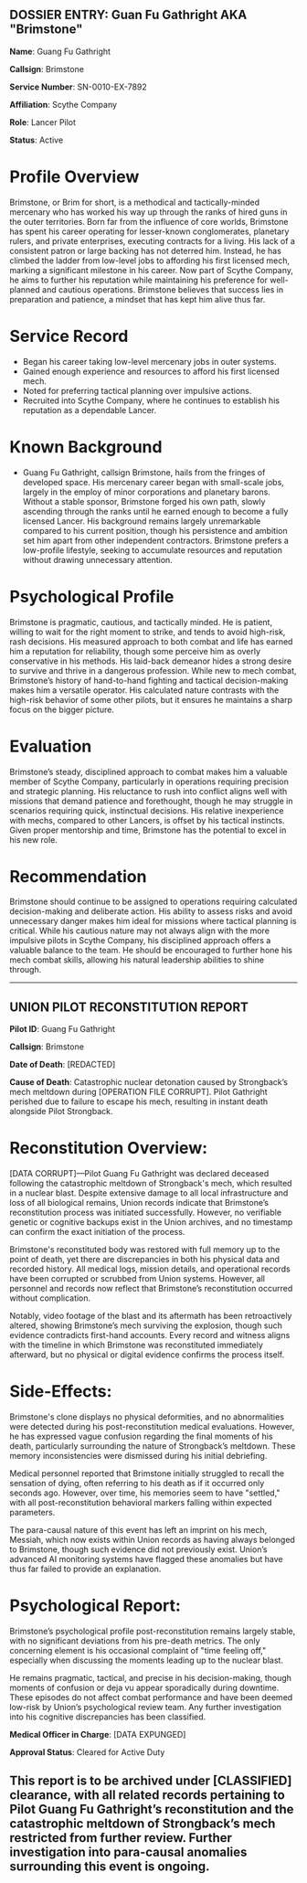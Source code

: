 ## DOSSIER ENTRY: Guan Fu Gathright AKA "Brimstone"

**Name**: Guang Fu Gathright

**Callsign**: Brimstone

**Service Number**: SN-0010-EX-7892

**Affiliation**: Scythe Company

**Role**: Lancer Pilot

**Status**: Active

# Profile Overview
Brimstone, or Brim for short, is a methodical and tactically-minded mercenary who has worked his way up through the ranks of hired guns in the outer territories. Born far from the influence of core worlds, Brimstone has spent his career operating for lesser-known conglomerates, planetary rulers, and private enterprises, executing contracts for a living. His lack of a consistent patron or large backing has not deterred him. Instead, he has climbed the ladder from low-level jobs to affording his first licensed mech, marking a significant milestone in his career. Now part of Scythe Company, he aims to further his reputation while maintaining his preference for well-planned and cautious operations. Brimstone believes that success lies in preparation and patience, a mindset that has kept him alive thus far.

# Service Record
- Began his career taking low-level mercenary jobs in outer systems.
- Gained enough experience and resources to afford his first licensed mech.
- Noted for preferring tactical planning over impulsive actions.
- Recruited into Scythe Company, where he continues to establish his reputation as a dependable Lancer.

# Known Background
- Guang Fu Gathright, callsign Brimstone, hails from the fringes of developed space. His mercenary career began with small-scale jobs, largely in the employ of minor corporations and planetary barons. Without a stable sponsor, Brimstone forged his own path, slowly ascending through the ranks until he earned enough to become a fully licensed Lancer. His background remains largely unremarkable compared to his current position, though his persistence and ambition set him apart from other independent contractors. Brimstone prefers a low-profile lifestyle, seeking to accumulate resources and reputation without drawing unnecessary attention.

# Psychological Profile
Brimstone is pragmatic, cautious, and tactically minded. He is patient, willing to wait for the right moment to strike, and tends to avoid high-risk, rash decisions. His measured approach to both combat and life has earned him a reputation for reliability, though some perceive him as overly conservative in his methods. His laid-back demeanor hides a strong desire to survive and thrive in a dangerous profession. While new to mech combat, Brimstone’s history of hand-to-hand fighting and tactical decision-making makes him a versatile operator. His calculated nature contrasts with the high-risk behavior of some other pilots, but it ensures he maintains a sharp focus on the bigger picture.

# Evaluation
Brimstone’s steady, disciplined approach to combat makes him a valuable member of Scythe Company, particularly in operations requiring precision and strategic planning. His reluctance to rush into conflict aligns well with missions that demand patience and forethought, though he may struggle in scenarios requiring quick, instinctual decisions. His relative inexperience with mechs, compared to other Lancers, is offset by his tactical instincts. Given proper mentorship and time, Brimstone has the potential to excel in his new role.

# Recommendation
Brimstone should continue to be assigned to operations requiring calculated decision-making and deliberate action. His ability to assess risks and avoid unnecessary danger makes him ideal for missions where tactical planning is critical. While his cautious nature may not always align with the more impulsive pilots in Scythe Company, his disciplined approach offers a valuable balance to the team. He should be encouraged to further hone his mech combat skills, allowing his natural leadership abilities to shine through.

---

## UNION PILOT RECONSTITUTION REPORT

**Pilot ID**: Guang Fu Gathright

**Callsign**: Brimstone

**Date of Death**: [REDACTED]

**Cause of Death**: Catastrophic nuclear detonation caused by Strongback’s mech meltdown during [OPERATION FILE CORRUPT]. Pilot Gathright perished due to failure to escape his mech, resulting in instant death alongside Pilot Strongback.

# Reconstitution Overview:
[DATA CORRUPT]—Pilot Guang Fu Gathright was declared deceased following the catastrophic meltdown of Strongback's mech, which resulted in a nuclear blast. Despite extensive damage to all local infrastructure and loss of all biological remains, Union records indicate that Brimstone’s reconstitution process was initiated successfully. However, no verifiable genetic or cognitive backups exist in the Union archives, and no timestamp can confirm the exact initiation of the process.

Brimstone's reconstituted body was restored with full memory up to the point of death, yet there are discrepancies in both his physical data and recorded history. All medical logs, mission details, and operational records have been corrupted or scrubbed from Union systems. However, all personnel and records now reflect that Brimstone’s reconstitution occurred without complication.

Notably, video footage of the blast and its aftermath has been retroactively altered, showing Brimstone’s mech surviving the explosion, though such evidence contradicts first-hand accounts. Every record and witness aligns with the timeline in which Brimstone was reconstituted immediately afterward, but no physical or digital evidence confirms the process itself.

# Side-Effects:
Brimstone's clone displays no physical deformities, and no abnormalities were detected during his post-reconstitution medical evaluations. However, he has expressed vague confusion regarding the final moments of his death, particularly surrounding the nature of Strongback’s meltdown. These memory inconsistencies were dismissed during his initial debriefing.

Medical personnel reported that Brimstone initially struggled to recall the sensation of dying, often referring to his death as if it occurred only seconds ago. However, over time, his memories seem to have "settled," with all post-reconstitution behavioral markers falling within expected parameters.

The para-causal nature of this event has left an imprint on his mech, Messiah, which now exists within Union records as having always belonged to Brimstone, though such evidence did not previously exist. Union’s advanced AI monitoring systems have flagged these anomalies but have thus far failed to provide an explanation.

# Psychological Report:
Brimstone’s psychological profile post-reconstitution remains largely stable, with no significant deviations from his pre-death metrics. The only concerning element is his occasional complaint of "time feeling off," especially when discussing the moments leading up to the nuclear blast.

He remains pragmatic, tactical, and precise in his decision-making, though moments of confusion or deja vu appear sporadically during downtime. These episodes do not affect combat performance and have been deemed low-risk by Union’s psychological review team. Any further investigation into his cognitive discrepancies has been classified.

**Medical Officer in Charge**: [DATA EXPUNGED]

**Approval Status**: Cleared for Active Duty

## This report is to be archived under [CLASSIFIED] clearance, with all related records pertaining to Pilot Guang Fu Gathright’s reconstitution and the catastrophic meltdown of Strongback’s mech restricted from further review. Further investigation into para-causal anomalies surrounding this event is ongoing.

